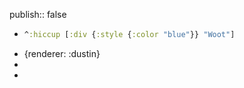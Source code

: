 publish:: false

- ```cljs :results
  ^:hiccup [:div {:style {:color "blue"}} "Woot"]
  ```
- {renderer: :dustin}
-
-